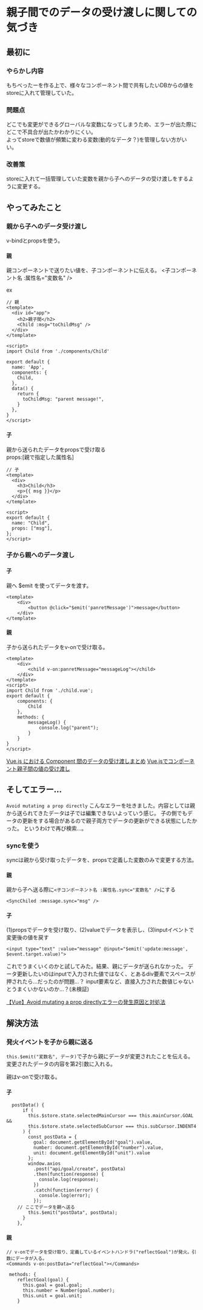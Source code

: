 
# 親子間でのデータの受け渡しに関しての気づき

## 最初に

### やらかし内容
もちべったーを作る上で、様々なコンポーネント間で共有したいDBからの値をstoreに入れて管理していた。

### 問題点
どこでも変更ができるグローバルな変数になってしまうため、エラーが出た際にどこで不具合が出たかわかりにくい。  
よってstoreで数値が頻繁に変わる変数(動的なデータ？)を管理しない方がいい。

### 改善策
storeに入れて一括管理していた変数を親から子へのデータの受け渡しをするように変更する。  

## やってみたこと

### 親から子へのデータ受け渡し
v-bindとpropsを使う。 

#### 親

親コンポーネントで送りたい値を、子コンポーネントに伝える。 
 <子コンポーネント名 :属性名="変数名" />   

ex  
```
// 親
<template>
  <div id="app">
    <h2>親子間</h2>
    <Child :msg="toChildMsg" />
  </div>
</template>

<script>
import Child from './components/Child'

export default {
  name: 'App',
  components: {
    Child,
  },
  data() {
    return {
      toChildMsg: "parent message!",
    }
  },
}
</script>

```
#### 子
親から送られたデータをpropsで受け取る  
props:[親で指定した属性名]  
```
// 子
<template>
  <div>
    <h3>Child</h3>
    <p>{{ msg }}</p>
  </div>
</template>

<script>
export default {
  name: "Child",
  props: ["msg"],
};
</script>

```

### 子から親へのデータ渡し
#### 子
親へ $emit を使ってデータを渡す。
```
<template>
    <div>
        <button @click="$emit('panretMessage')">message</button>
    </div>
</template>

```

#### 親
子から送られたデータをv-onで受け取る。
```
<template>
    <div>
        <child v-on:panretMessage="messageLog"></child>
    </div>
</template>
<script>
import Child from './child.vue';
export default {
    components: {
        Child
    },
    methods: {
        messageLog() {
            console.log("parent");
        }
    }
}
</script>
```

[Vue.js における Component 間のデータの受け渡しまとめ](https://qiita.com/att55/items/91b683c68b5057eaac51)
[Vue.jsでコンポーネント親子間の値の受け渡し](https://qiita.com/y_sasaki/items/5bbed5439fcfef9f8c40)

## そしてエラー…
```Avoid mutating a prop directly```
こんなエラーを吐きました。内容としては親から送られてきたデータは子では編集できないよっていう感じ。
子の側でもデータの更新をする場合があるので親子両方でデータの更新ができる状態にしたかった。
というわけで再び検索…。

### syncを使う
syncは親から受け取ったデータを、propsで定義した変数のみで変更する方法。

#### 親
親から子へ送る際に`<子コンポーネント名 :属性名.sync="変数名" />`にする
```
<SyncChiled :message.sync="msg" />
```

#### 子
(1)propsでデータを受け取り、(2)valueでデータを表示し、(3)inputイベントで変更後の値を戻す
```
<input type="text" :value="message" @input="$emit('update:message', $event.target.value)">
```

これでうまくいくのかと試してみた。結果、親にデータが送られなかった。
データ更新したいのはinputで入力された値ではなく、とあるdiv要素でスペースが押されたら…だったのが問題…？
input要素など、直接入力された数値じゃないとうまくいかないのか…？(未検証)

[【Vue】Avoid mutating a prop directlyエラーの発生原因と対処法](https://qiita.com/shizen-shin/items/ec05071140b9d5d7d31a)

## 解決方法

### 発火イベントを子から親に送る

```this.$emit("変数名", データ)```で子から親にデータが変更されたことを伝える。
変更されたデータの内容を第2引数に入れる。

親はv-onで受け取る。

#### 子
```
  postData() {
      if (
        this.$store.state.selectedMainCursor === this.mainCursor.GOAL &&
        this.$store.state.selectedSubCursor === this.subCursor.INDENT4
      ) {
        const postData = {
          goal: document.getElementById("goal").value,
          number: document.getElementById("number").value,
          unit: document.getElementById("unit").value
        };
        window.axios
          .post("api/goal/create", postData)
          .then(function(response) {
            console.log(response);
          })
          .catch(function(error) {
            console.log(error);
          });
    // ここでデータを親へ送る 
        this.$emit("postData", postData);
      }
    },
```

#### 親
```
// v-onでデータを受け取り、定義しているイベントハンドラ("reflectGoal")が発火。引数にデータが入る。
<Commands v-on:postData="reflectGoal"></Commands>
```

```
 methods: {
    reflectGoal(goal) {
      this.goal = goal.goal;
      this.number = Number(goal.number);
      this.unit = goal.unit;
    }
```
